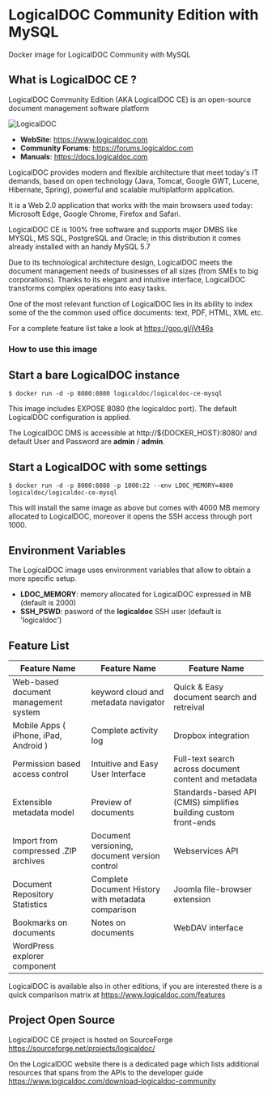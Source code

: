 # LogicalDOC Community Edition with MySQL 
Docker image for LogicalDOC Community with MySQL

## What is LogicalDOC CE ?
LogicalDOC Community Edition (AKA LogicalDOC CE) is an open-source document management software platform

![LogicalDOC](https://www.logicaldoc.com/images/assets/LogicalDocWhiteH02-167.png)

* **WebSite**: https://www.logicaldoc.com
* **Community Forums**: https://forums.logicaldoc.com
* **Manuals**: https://docs.logicaldoc.com

LogicalDOC provides modern and flexible architecture that meet today's IT demands, based on open technology (Java, Tomcat, Google GWT, Lucene, Hibernate, Spring), powerful and scalable multiplatform application. 

It is a Web 2.0 application that works with the main browsers used today: Microsoft Edge, Google Chrome, Firefox and Safari.

LogicalDOC CE is 100% free software and supports major DMBS like MYSQL, MS SQL, PostgreSQL and Oracle; in this distribution it comes already installed with an handy MySQL 5.7

Due to its technological architecture design, LogicalDOC meets the document management needs of businesses of all sizes (from SMEs to big corporations). Thanks to its elegant and intuitive interface, LogicalDOC transforms complex operations into easy tasks. 

One of the most relevant function of LogicalDOC lies in its ability to index some of the the common used office documents: text, PDF, HTML, XML etc.

For a complete feature list take a look at https://goo.gl/jVt46s

### How to use this image

## Start a bare LogicalDOC instance
```Shell
$ docker run -d -p 8080:8080 logicaldoc/logicaldoc-ce-mysql
```
This image includes EXPOSE 8080 (the logicaldoc port). The default LogicalDOC configuration is applied. 

The LogicalDOC DMS is accessible at http://${DOCKER_HOST}:8080/ and default User and Password are **admin** / **admin**.


## Start a LogicalDOC with some settings 
```Shell
$ docker run -d -p 8080:8080 -p 1000:22 --env LDOC_MEMORY=4000 logicaldoc/logicaldoc-ce-mysql
```
This will install the same image as above but comes with 4000 MB memory allocated to LogicalDOC, moreover it opens the SSH access through port 1000.

## Environment Variables
The LogicalDOC image uses environment variables that allow to obtain a more specific setup.

* **LDOC_MEMORY**: memory allocated for LogicalDOC expressed in MB (default is 2000)
* **SSH_PSWD**: pasword of the **logicaldoc** SSH user (default is 'logicaldoc')

## Feature List

Feature Name  | Feature Name  | Feature Name
------------- | ------------- | -------------
Web-based document management system     | keyword cloud and metadata navigator  | Quick & Easy document search and retreival
Mobile Apps ( iPhone, iPad, Android )  | Complete activity log  | Dropbox integration
Permission based access control  | Intuitive and Easy User Interface  | Full-text search across document content and metadata
Extensible metadata model  | Preview of documents  | Standards-based API (CMIS) simplifies building custom front-ends
Import from compressed .ZIP archives  | Document versioning, document version control  | Webservices API
Document Repository Statistics  | Complete Document History with metadata comparison  | Joomla file-browser extension
Bookmarks on documents  | Notes on documents  | WebDAV interface
WordPress explorer component  |    |  

LogicalDOC is available also in other editions, if you are interested there is a quick comparison matrix at https://www.logicaldoc.com/features

## Project Open Source 
LogicalDOC CE project is hosted on SourceForge https://sourceforge.net/projects/logicaldoc/

On the LogicalDOC website there is a dedicated page which lists additional resources that spans from the APIs to the developer guide https://www.logicaldoc.com/download-logicaldoc-community











